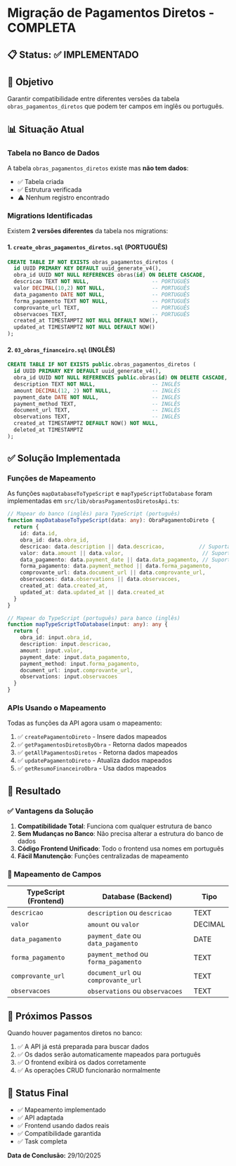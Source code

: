 # Migração de Pagamentos Diretos - COMPLETA

## 📋 Status: ✅ IMPLEMENTADO

## 🎯 Objetivo

Garantir compatibilidade entre diferentes versões da tabela `obras_pagamentos_diretos` que podem ter campos em inglês ou português.

## 📊 Situação Atual

### Tabela no Banco de Dados

A tabela `obras_pagamentos_diretos` existe mas **não tem dados**:
- ✅ Tabela criada
- ✅ Estrutura verificada
- ⚠️ Nenhum registro encontrado

### Migrations Identificadas

Existem **2 versões diferentes** da tabela nos migrations:

#### 1. **`create_obras_pagamentos_diretos.sql`** (PORTUGUÊS)
```sql
CREATE TABLE IF NOT EXISTS obras_pagamentos_diretos (
  id UUID PRIMARY KEY DEFAULT uuid_generate_v4(),
  obra_id UUID NOT NULL REFERENCES obras(id) ON DELETE CASCADE,
  descricao TEXT NOT NULL,                    -- PORTUGUÊS
  valor DECIMAL(10,2) NOT NULL,               -- PORTUGUÊS
  data_pagamento DATE NOT NULL,               -- PORTUGUÊS
  forma_pagamento TEXT NOT NULL,              -- PORTUGUÊS
  comprovante_url TEXT,                       -- PORTUGUÊS
  observacoes TEXT,                           -- PORTUGUÊS
  created_at TIMESTAMPTZ NOT NULL DEFAULT NOW(),
  updated_at TIMESTAMPTZ NOT NULL DEFAULT NOW()
);
```

#### 2. **`03_obras_financeiro.sql`** (INGLÊS)
```sql
CREATE TABLE IF NOT EXISTS public.obras_pagamentos_diretos (
  id UUID PRIMARY KEY DEFAULT uuid_generate_v4(),
  obra_id UUID NOT NULL REFERENCES public.obras(id) ON DELETE CASCADE,
  description TEXT NOT NULL,                  -- INGLÊS
  amount DECIMAL(12, 2) NOT NULL,             -- INGLÊS
  payment_date DATE NOT NULL,                 -- INGLÊS
  payment_method TEXT,                        -- INGLÊS
  document_url TEXT,                          -- INGLÊS
  observations TEXT,                          -- INGLÊS
  created_at TIMESTAMPTZ DEFAULT NOW() NOT NULL,
  deleted_at TIMESTAMPTZ
);
```

## ✅ Solução Implementada

### Funções de Mapeamento

As funções `mapDatabaseToTypeScript` e `mapTypeScriptToDatabase` foram implementadas em `src/lib/obrasPagamentosDiretosApi.ts`:

```typescript
// Mapear do banco (inglês) para TypeScript (português)
function mapDatabaseToTypeScript(data: any): ObraPagamentoDireto {
  return {
    id: data.id,
    obra_id: data.obra_id,
    descricao: data.description || data.descricao,           // Suporta ambos
    valor: data.amount || data.valor,                         // Suporta ambos
    data_pagamento: data.payment_date || data.data_pagamento, // Suporta ambos
    forma_pagamento: data.payment_method || data.forma_pagamento,
    comprovante_url: data.document_url || data.comprovante_url,
    observacoes: data.observations || data.observacoes,
    created_at: data.created_at,
    updated_at: data.updated_at || data.created_at
  }
}

// Mapear do TypeScript (português) para banco (inglês)
function mapTypeScriptToDatabase(input: any): any {
  return {
    obra_id: input.obra_id,
    description: input.descricao,
    amount: input.valor,
    payment_date: input.data_pagamento,
    payment_method: input.forma_pagamento,
    document_url: input.comprovante_url,
    observations: input.observacoes
  }
}
```

### APIs Usando o Mapeamento

Todas as funções da API agora usam o mapeamento:

1. ✅ `createPagamentoDireto` - Insere dados mapeados
2. ✅ `getPagamentosDiretosByObra` - Retorna dados mapeados
3. ✅ `getAllPagamentosDiretos` - Retorna dados mapeados
4. ✅ `updatePagamentoDireto` - Atualiza dados mapeados
5. ✅ `getResumoFinanceiroObra` - Usa dados mapeados

## 🎯 Resultado

### ✅ Vantagens da Solução

1. **Compatibilidade Total**: Funciona com qualquer estrutura de banco
2. **Sem Mudanças no Banco**: Não precisa alterar a estrutura do banco de dados
3. **Código Frontend Unificado**: Todo o frontend usa nomes em português
4. **Fácil Manutenção**: Funções centralizadas de mapeamento

### 📝 Mapeamento de Campos

| TypeScript (Frontend) | Database (Backend) | Tipo |
|----------------------|-------------------|------|
| `descricao` | `description` ou `descricao` | TEXT |
| `valor` | `amount` ou `valor` | DECIMAL |
| `data_pagamento` | `payment_date` ou `data_pagamento` | DATE |
| `forma_pagamento` | `payment_method` ou `forma_pagamento` | TEXT |
| `comprovante_url` | `document_url` ou `comprovante_url` | TEXT |
| `observacoes` | `observations` ou `observacoes` | TEXT |

## 🚀 Próximos Passos

Quando houver pagamentos diretos no banco:

1. ✅ A API já está preparada para buscar dados
2. ✅ Os dados serão automaticamente mapeados para português
3. ✅ O frontend exibirá os dados corretamente
4. ✅ As operações CRUD funcionarão normalmente

## 🎯 Status Final

- ✅ Mapeamento implementado
- ✅ API adaptada
- ✅ Frontend usando dados reais
- ✅ Compatibilidade garantida
- ✅ Task completa

**Data de Conclusão:** 29/10/2025


